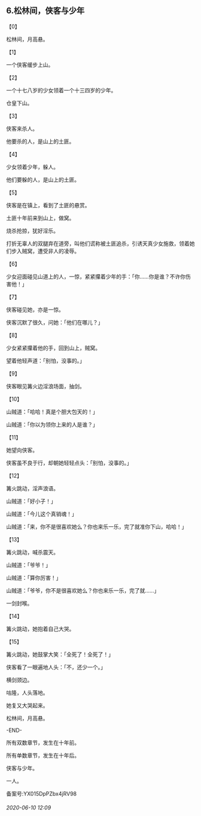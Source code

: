 ## 6.松林间，侠客与少年
【0】


松林间，月高悬。


【1】


一个侠客缓步上山。


【2】


一个十七八岁的少女领着一个十三四岁的少年。


仓皇下山。


【3】


侠客来杀人。


他要杀的人，是山上的土匪。


【4】


少女领着少年，躲人。


他们要躲的人，是山上的土匪。


【5】


侠客是在镇上，看到了土匪的悬赏。


土匪十年前来到山上，做窝。


烧杀抢掠，犹好淫乐。


打折无辜人的双腿弃在道旁，叫他们谎称被土匪追杀，引诱天真少女施救，领着她们步入贼窝，遭受非人的凌辱。


【6】


少女迎面碰见山道上的人，一惊，紧紧攥着少年的手：「你……你是谁？不许你伤害他！」


【7】


侠客碰见她，亦是一惊。


侠客沉默了很久，问她：「他们在哪儿？」


【8】


少女紧紧攥着他的手，回到山上，贼窝。


望着他轻声道：「别怕，没事的。」


【9】


侠客眼见篝火边淫浪场面，抽剑。


【10】


山贼道：「哈哈！真是个胆大包天的！」


山贼道：「你以为领你上来的人是谁？」


【11】


她望向侠客。


侠客虽不良于行，却朝她轻轻点头：「别怕，没事的。」


【12】


篝火跳动，淫声浪语。


山贼道：「好小子！」


山贼道：「今儿这个真销魂！」


山贼道：「来，你不是很喜欢她么？你也来乐一乐，完了就准你下山，哈哈！」


【13】


篝火跳动，喊杀震天。


山贼道：「爷爷！」


山贼道：「算你厉害！」


山贼道：「爷爷，你不是很喜欢她么？你也来乐一乐，完了就……」


一剑封喉。 


【14】


篝火跳动，她抱着自己大哭。


【15】


篝火跳动，她鼓掌大笑：「全死了！全死了！」


侠客看了一眼遍地人头：「不，还少一个。」


横剑颈边。


咕隆，人头落地。


她复又大哭起来。


松林间，月高悬。


-END-


所有双数章节，发生在十年前。


所有单数章节，发生在十年后。


侠客与少年。


一人。


备案号:YX015DpPZbx4jRV98


###### 2020-06-10 12:09
